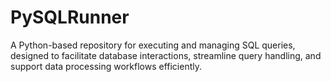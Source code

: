 # PySQLRunner
A Python-based repository for executing and managing SQL queries, designed to facilitate database interactions, streamline query handling, and support data processing workflows efficiently.
